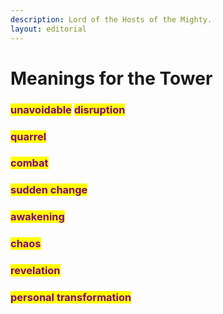 ```yaml
---
description: Lord of the Hosts of the Mighty.
layout: editorial
---
```


# Meanings for the Tower

### <mark style="color:purple;">unavoidable</mark> <mark style="color:purple;">disruption</mark>

### <mark style="color:purple;">quarrel</mark>&#x20;

### <mark style="color:purple;">combat</mark>&#x20;

### <mark style="color:purple;">sudden change</mark>&#x20;

### <mark style="color:purple;">awakening</mark>

### <mark style="color:purple;">chaos</mark>&#x20;

### <mark style="color:purple;">revelation</mark>&#x20;

### <mark style="color:purple;">personal transformation</mark>

